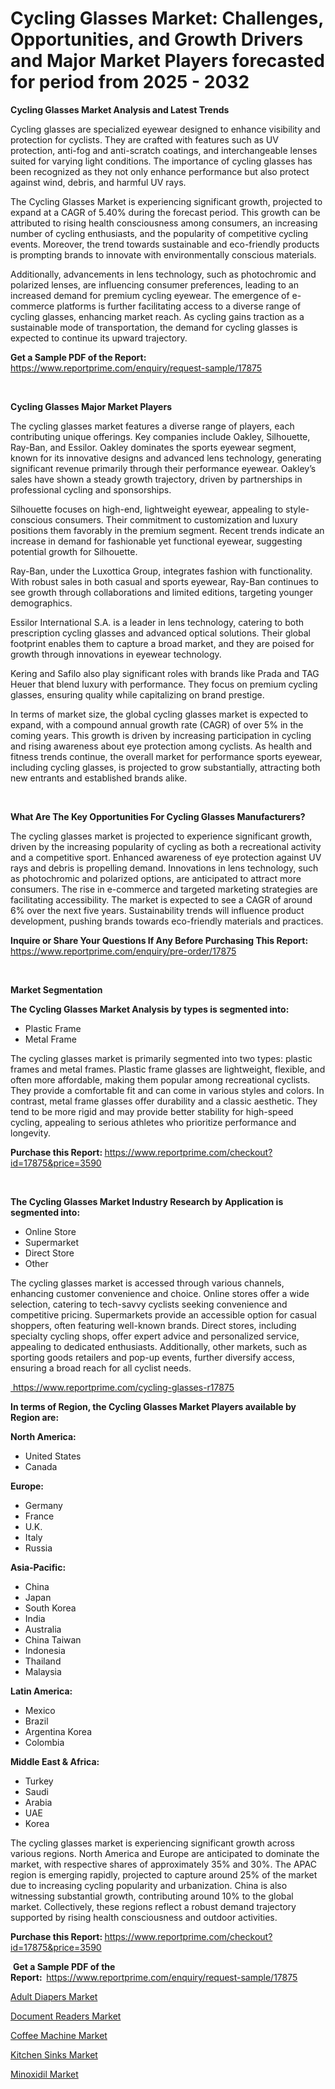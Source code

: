 <p><h1>Cycling Glasses Market: Challenges, Opportunities, and Growth Drivers and Major Market Players forecasted for period from 2025 - 2032</h1></p><p><strong>Cycling Glasses Market Analysis and Latest Trends</strong></p>
<p><p>Cycling glasses are specialized eyewear designed to enhance visibility and protection for cyclists. They are crafted with features such as UV protection, anti-fog and anti-scratch coatings, and interchangeable lenses suited for varying light conditions. The importance of cycling glasses has been recognized as they not only enhance performance but also protect against wind, debris, and harmful UV rays.</p><p>The Cycling Glasses Market is experiencing significant growth, projected to expand at a CAGR of 5.40% during the forecast period. This growth can be attributed to rising health consciousness among consumers, an increasing number of cycling enthusiasts, and the popularity of competitive cycling events. Moreover, the trend towards sustainable and eco-friendly products is prompting brands to innovate with environmentally conscious materials.</p><p>Additionally, advancements in lens technology, such as photochromic and polarized lenses, are influencing consumer preferences, leading to an increased demand for premium cycling eyewear. The emergence of e-commerce platforms is further facilitating access to a diverse range of cycling glasses, enhancing market reach. As cycling gains traction as a sustainable mode of transportation, the demand for cycling glasses is expected to continue its upward trajectory.</p></p>
<p><strong>Get a Sample PDF of the Report:&nbsp;</strong> <a href="https://www.reportprime.com/enquiry/request-sample/17875?utm_campaign=1134&utm_medium=2&utm_source=Github&utm_content=ia&utm_term=18032025&utm_id=cycling-glasses">https://www.reportprime.com/enquiry/request-sample/17875</a></p>
<p>&nbsp;</p>
<p><strong>Cycling Glasses Major Market Players</strong></p>
<p><p>The cycling glasses market features a diverse range of players, each contributing unique offerings. Key companies include Oakley, Silhouette, Ray-Ban, and Essilor. Oakley dominates the sports eyewear segment, known for its innovative designs and advanced lens technology, generating significant revenue primarily through their performance eyewear. Oakley’s sales have shown a steady growth trajectory, driven by partnerships in professional cycling and sponsorships.</p><p>Silhouette focuses on high-end, lightweight eyewear, appealing to style-conscious consumers. Their commitment to customization and luxury positions them favorably in the premium segment. Recent trends indicate an increase in demand for fashionable yet functional eyewear, suggesting potential growth for Silhouette.</p><p>Ray-Ban, under the Luxottica Group, integrates fashion with functionality. With robust sales in both casual and sports eyewear, Ray-Ban continues to see growth through collaborations and limited editions, targeting younger demographics. </p><p>Essilor International S.A. is a leader in lens technology, catering to both prescription cycling glasses and advanced optical solutions. Their global footprint enables them to capture a broad market, and they are poised for growth through innovations in eyewear technology.</p><p>Kering and Safilo also play significant roles with brands like Prada and TAG Heuer that blend luxury with performance. They focus on premium cycling glasses, ensuring quality while capitalizing on brand prestige.</p><p>In terms of market size, the global cycling glasses market is expected to expand, with a compound annual growth rate (CAGR) of over 5% in the coming years. This growth is driven by increasing participation in cycling and rising awareness about eye protection among cyclists. As health and fitness trends continue, the overall market for performance sports eyewear, including cycling glasses, is projected to grow substantially, attracting both new entrants and established brands alike.</p></p>
<p>&nbsp;</p>
<p><strong>What Are The Key Opportunities For Cycling Glasses Manufacturers?</strong></p>
<p><p>The cycling glasses market is projected to experience significant growth, driven by the increasing popularity of cycling as both a recreational activity and a competitive sport. Enhanced awareness of eye protection against UV rays and debris is propelling demand. Innovations in lens technology, such as photochromic and polarized options, are anticipated to attract more consumers. The rise in e-commerce and targeted marketing strategies are facilitating accessibility. The market is expected to see a CAGR of around 6% over the next five years. Sustainability trends will influence product development, pushing brands towards eco-friendly materials and practices.</p></p>
<p><strong>Inquire or Share Your Questions If Any Before Purchasing This Report:</strong> <a href="https://www.reportprime.com/enquiry/pre-order/17875?utm_campaign=1134&utm_medium=2&utm_source=Github&utm_content=ia&utm_term=18032025&utm_id=cycling-glasses">https://www.reportprime.com/enquiry/pre-order/17875</a></p>
<p>&nbsp;</p>
<p><strong>Market Segmentation</strong></p>
<p><strong>The Cycling Glasses Market Analysis by types is segmented into:</strong></p>
<p><ul><li>Plastic Frame</li><li>Metal Frame</li></ul></p>
<p><p>The cycling glasses market is primarily segmented into two types: plastic frames and metal frames. Plastic frame glasses are lightweight, flexible, and often more affordable, making them popular among recreational cyclists. They provide a comfortable fit and can come in various styles and colors. In contrast, metal frame glasses offer durability and a classic aesthetic. They tend to be more rigid and may provide better stability for high-speed cycling, appealing to serious athletes who prioritize performance and longevity.</p></p>
<p><strong>Purchase this Report:&nbsp;</strong><a href="https://www.reportprime.com/checkout?id=17875&price=3590&utm_campaign=1134&utm_medium=2&utm_source=Github&utm_content=ia&utm_term=18032025&utm_id=cycling-glasses">https://www.reportprime.com/checkout?id=17875&price=3590</a></p>
<p>&nbsp;</p>
<p><strong>The Cycling Glasses Market Industry Research by Application is segmented into:</strong></p>
<p><ul><li>Online Store</li><li>Supermarket</li><li>Direct Store</li><li>Other</li></ul></p>
<p><p>The cycling glasses market is accessed through various channels, enhancing customer convenience and choice. Online stores offer a wide selection, catering to tech-savvy cyclists seeking convenience and competitive pricing. Supermarkets provide an accessible option for casual shoppers, often featuring well-known brands. Direct stores, including specialty cycling shops, offer expert advice and personalized service, appealing to dedicated enthusiasts. Additionally, other markets, such as sporting goods retailers and pop-up events, further diversify access, ensuring a broad reach for all cyclist needs.</p></p>
<p><a href="https://www.reportprime.com/cycling-glasses-r17875?utm_campaign=1134&utm_medium=2&utm_source=Github&utm_content=ia&utm_term=18032025&utm_id=cycling-glasses">&nbsp;https://www.reportprime.com/cycling-glasses-r17875</a></p>
<p><strong>In terms of Region, the Cycling Glasses Market Players available by Region are:</strong></p>
<p>
    <p> <strong> North America: </strong>
        <ul>
            <li>United States</li>
            <li>Canada</li>
        </ul>
        </p> 
    <p> <strong> Europe: </strong>
        <ul>
            <li>Germany</li>
            <li>France</li>
            <li>U.K.</li>
            <li>Italy</li>
            <li>Russia</li>
        </ul>
        </p> 
    <p> <strong> Asia-Pacific: </strong>
        <ul>
            <li>China</li>
            <li>Japan</li>
            <li>South Korea</li>
            <li>India</li>
            <li>Australia</li>
            <li>China Taiwan</li>
            <li>Indonesia</li>
            <li>Thailand</li>
            <li>Malaysia</li>
        </ul>
        </p> 
    <p> <strong> Latin America: </strong>
        <ul>
            <li>Mexico</li>
            <li>Brazil</li>
            <li>Argentina Korea</li>
            <li>Colombia</li>
        </ul>
        </p> 
    <p> <strong> Middle East & Africa: </strong>
        <ul>
            <li>Turkey</li>
            <li>Saudi</li>
            <li>Arabia</li>
            <li>UAE</li>
            <li>Korea</li>
        </ul>
    </p>
    </p>
<p><p>The cycling glasses market is experiencing significant growth across various regions. North America and Europe are anticipated to dominate the market, with respective shares of approximately 35% and 30%. The APAC region is emerging rapidly, projected to capture around 25% of the market due to increasing cycling popularity and urbanization. China is also witnessing substantial growth, contributing around 10% to the global market. Collectively, these regions reflect a robust demand trajectory supported by rising health consciousness and outdoor activities.</p></p>
<p><strong>Purchase this Report: </strong><a href="https://www.reportprime.com/checkout?id=17875&price=3590&utm_campaign=1134&utm_medium=2&utm_source=Github&utm_content=ia&utm_term=18032025&utm_id=cycling-glasses">https://www.reportprime.com/checkout?id=17875&price=3590</a></p>
<p>&nbsp;<strong>Get a Sample PDF of the Report:&nbsp;&nbsp;</strong><a href="https://www.reportprime.com/enquiry/request-sample/17875?utm_campaign=1134&utm_medium=2&utm_source=Github&utm_content=ia&utm_term=18032025&utm_id=cycling-glasses">https://www.reportprime.com/enquiry/request-sample/17875</a></p>
<p><strong></strong></p>
<p><p><a href="https://github.com/hoganemken50/Market-Research-Report-List-1/blob/main/adult-diapers-market.md?utm_campaign=1134&utm_medium=2&utm_source=Github&utm_content=ia&utm_term=18032025&utm_id=cycling-glasses">Adult Diapers Market</a></p><p><a href="https://github.com/alablisepah/Market-Research-Report-List-1/blob/main/document-readers-market.md?utm_campaign=1134&utm_medium=2&utm_source=Github&utm_content=ia&utm_term=18032025&utm_id=cycling-glasses">Document Readers Market</a></p><p><a href="https://github.com/kuziaaring40/Market-Research-Report-List-1/blob/main/coffee-machine-market.md?utm_campaign=1134&utm_medium=2&utm_source=Github&utm_content=ia&utm_term=18032025&utm_id=cycling-glasses">Coffee Machine Market</a></p><p><a href="https://github.com/bauzolesco/Market-Research-Report-List-1/blob/main/kitchen-sinks-market.md?utm_campaign=1134&utm_medium=2&utm_source=Github&utm_content=ia&utm_term=18032025&utm_id=cycling-glasses">Kitchen Sinks Market</a></p><p><a href="https://github.com/ujanoandryvw/Market-Research-Report-List-1/blob/main/minoxidil-market.md?utm_campaign=1134&utm_medium=2&utm_source=Github&utm_content=ia&utm_term=18032025&utm_id=cycling-glasses">Minoxidil Market</a></p></p>
